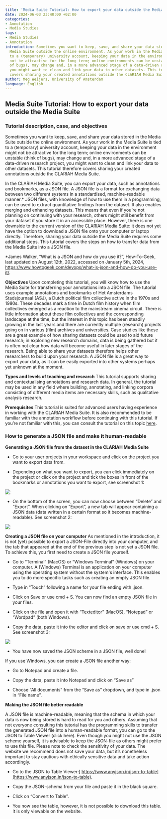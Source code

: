 ```yaml
---
title: 'Media Suite Tutorial: How to export your data outside the Media Suite'
date: 2024-06-03 23:40:00 +02:00
categories:
- Annotation
- Media Studies
tags:
- Media Studies
- Annotation
introduction: Sometimes you want to keep, save, and share your data stored in the
  Media Suite outside the online environment. As your work in the Media Suite is tied
  to a (temporary) university account, keeping your data in the environment might
  not be attractive for the long term; online environments can be unstable (think
  of bugs), may change and, in a more advanced stage of a data-driven research project,
  you might want to clean and link your data to other datasets. This tutorial therefore
  covers sharing your created annotations outside the CLARIAH Media Suite.
author: Meg Weijers, University of Amsterdam
language: English
---
```


## Media Suite Tutorial: How to export your data outside the Media Suite

### **Tutorial description, case, and objectives**

Sometimes you want to keep, save, and share your data stored in the Media Suite outside the online environment. As your work in the Media Suite is tied to a (temporary) university account, keeping your data in the environment might not be attractive for the long term; online environments can be unstable (think of bugs), may change and, in a more advanced stage of a data-driven research project, you might want to clean and link your data to other datasets. This tutorial therefore covers sharing your created annotations outside the CLARIAH Media Suite.


In the CLARIAH Media Suite, you can export your data, such as annotations and bookmarks, as a JSON file. A JSON file is a format for exchanging data between two different systems in a standardised, machine-readable manner.\* JSON files, with knowledge of how to use them in a programming, can be used to extract quantitative findings from the dataset. It also enables merging and enhancing datasets. This means that even if you’re not planning on continuing with your research, others might still benefit from your dataset if you store it in an accessible place. However, there is one downside to the current version of the CLARIAH Media Suite: it does not yet have the option to download a JSON file onto your computer or laptop directly. Therefore, sharing your data outside the Media Suite requires some additional steps. This tutorial covers the steps on how to transfer data from the Media Suite into a JSON file.

\*James Walker, “What is a JSON and how do you use it?”, How-To-Geek, last updated on August 12th, 2022, accessed on January 5th, 2024, https://www.howtogeek.com/devops/what-is-json-and-how-do-you-use-it/.

**Objectives**
Upon completing this tutorial, you will know how to use the Media Suite for transferring your annotations into a JSON file. The tutorial uses example annotations and bookmarks of Het Amsterdams Stadsjournaal (ASJ), a Dutch political film collective active in the 1970s and 1980s. These decades mark a time in Dutch film history when film collectives emerged as a reaction to the mainstream cinema circuit. There is little information about these film collectives and the corresponding landscape at the time, but the interest in this topic has been steadily growing in the last years and there are currently multiple (research) projects going on in various (film) archives and universities. Case studies like these are a great example of how sharing datasets could be used to aid future research; in exploring new research domains, data is being gathered but it is often not clear how data will become useful in later stages of the research. Being able to share your datasets therefore helps other researchers to build upon your research. A JSON file is a great way to export your data, as it can be easily exported into other systems perhaps yet unknown at the moment.

**Types and levels of teaching and research**
This tutorial supports sharing and contextualising annotations and research data. In general, the tutorial may be used in any field where building, annotating, and linking corpora consisting of different media items are necessary skills, such as qualitative analysis research.

**Prerequisites**
This tutorial is suited for advanced users having experience in working with the CLARIAH Media Suite. It is also recommended to be familiar with the annotation workflow before continuing with this tutorial. If you’re not familiar with this, you can consult the tutorial on this topic [here](https://mediasuite.clariah.nl/learn/subject-tutorials/media-suite-tutorial-searching-annotating-and-linking-for-film-historical-research).

### How to generate a JSON file and make it human-readable

**Generating a JSON file from the dataset in the CLARIAH Media Suite**

* Go to your user projects in your workspace and click on the project you want to export data from.

* Depending on what you want to export, you can click immediately on the project or click on the project and tick the boxes in front of the bookmarks or annotations you want to export, see screenshot 1:

![](https://lh7-us.googleusercontent.com/docsz/AD_4nXdwh2l0KuGIjFLqAlcC1UtdgpoK6hpiW76f0rv9n6XP8h3qo15HkhpmEf4vYmIm8ykF9jCCLoSLnED5e11RdGa3QTzdXYZtUTr9Fiwj03oircN_wyLKm9V0u_iW5T7XXignJzpf9uzjS7dWfsCgDR1ImqQ?key=xQHtRrFmRbfS2DOM8_aAzg)

* On the bottom of the screen, you can now choose between “Delete” and “Export”. When clicking on “Export”, a new tab will appear containing a JSON data (data written in a certain format so it becomes machine-readable). See screenshot 2:

![](https://lh7-us.googleusercontent.com/docsz/AD_4nXfzYgq7U9D9xueWve5E1CfjGAMIAI5u67anrZQmUvsXz_R2N6F1T3thSvFkWbWZqdOEjx67uhlOtTZ89bttogWq50vAA3OPLkjJgJMHFdhTINxg5VFP8EihrkOuelmOEGbW_T6yKHN-uAbWAL2yMxCoUCRh?key=xQHtRrFmRbfS2DOM8_aAzg)

**Creating a JSON file on your computer**
As mentioned in the introduction, it is not (yet) possible to export a JSON-File directly into your computer, and the tab that appeared at the end of the previous step is not yet a JSON file. To achieve this, you first need to create a JSON file yourself.

* Go to “Terminal” (MacOS) or “Windows Terminal” (Windows) on your computer. A (Windows) Terminal is an application on your computer using the operating system without the system's interface. This enables you to do more specific tasks such as creating an empty JSON file.

* Type in “Touch” following a name for your file ending with .json.

* Click on Save or use cmd \+ S. You can now find an empty JSON file in your files.

* Click on the file and open it with “Texteditor” (MacOS), “Notepad” or “Wordpad” (both Windows).

* Copy the data, paste it into the editor and click on save or use cmd \+ S. See screenshot 3:

![](https://lh7-us.googleusercontent.com/docsz/AD_4nXc9wX_BAQSZlO7Es--1q0tOoBsrb8mn8yFzIxcufrwQFTR8LHm1G4bqjBnTL-H2UyzOFElrb2P4iYZWPyGGM4F3MaqcCt72D27pRCp5G0GeVgPFZIswGksQJ3_Ex9d6xJUkXyJ5Ps0v42qwMyJIEgnl1lI?key=xQHtRrFmRbfS2DOM8_aAzg)

* You have now saved the JSON scheme in a JSON file, well done!

If you use Windows, you can create a JSON file another way:

* Go to Notepad and create a file.

* Copy the data, paste it into Notepad and click on “Save as”

* Choose “All documents” from the “Save as” dropdown, and type in <name of file>.json in “File name”.

**Making the JSON file better readable**

A JSON file is machine-readable, meaning that the schema in which your data is now being stored is hard to read for you and others. Assuming that not everyone consulting this tutorial has the programming skills to transfer the generated JSON file into a human-readable format, you can go to the JSON to Table Viewer (click here). Even though you might not use the JSON scheme yourself, it is advisable to keep the JSON-file as others might prefer to use this file. Please note to check the sensitivity of your data. The website we recommend does not save your data, but it’s nonetheless important to stay cautious with ethically sensitive data and take action accordingly.

* Go to the JSON to Table Viewer:[ https://www.anyjson.in/json-to-table](https://www.anyjson.in/json-to-table).

* Copy the JSON-schema from your file and paste it in the black square.

* Click on “Convert to Table”.

* You now see the table, however, it is not possible to download this table. It is only viewable on the website.